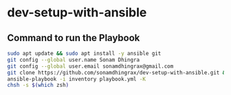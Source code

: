 # dev-setup-with-ansible

## Command to run the Playbook
```bash
sudo apt update && sudo apt install -y ansible git
git config --global user.name Sonam Dhingra
git config --global user.email sonamdhingrax@gmail.com
git clone https://github.com/sonamdhingrax/dev-setup-with-ansible.git && cd dev-setup-with-ansible
ansible-playbook -i inventory playbook.yml -K
chsh -s $(which zsh)
```